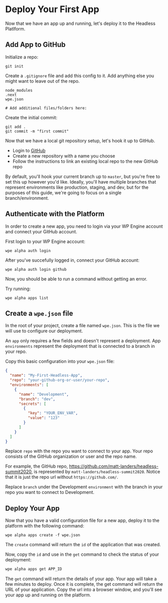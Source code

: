# Deploy Your First App

Now that we have an app up and running, let's deploy it to the Headless Platlform.

## Add App to GitHub

Initialize a repo:

```
git init
```

Create a `.gitignore` file and add this config to it. Add anything else you might want to leave out of the repo.

```
node_modules
.next
wpe.json

# Add additional files/folders here:
```

Create the initial commit:

```
git add .
git commit -m "first commit"
```

Now that we have a local git repository setup, let's hook it up to GitHub.

- Login to [GitHub](github.com)
- Create a new repository with a name you choose
- Follow the instructions to link an existing local repo to the new GitHub repo

By default, you'll hook your current branch up to `master`, but you're free to set this up however you'd like. Ideally, you'll have multiple branches that represent environments like production, staging, and dev, but for the purposes of this guide, we're going to focus on a single branch/environment.

## Authenticate with the Platform

In order to create a new app, you need to login via your WP Engine account and connect your GitHub account.

First login to your WP Engine account:

```
wpe alpha auth login
```

After you've succefully logged in, connect your GitHub account:

```
wpe alpha auth login github
```

Now, you should be able to run a command without getting an error.

Try running:

```
wpe alpha apps list
```

## Create a `wpe.json` file

In the root of your project, create a file named `wpe.json`. This is the file we will use to configure our deployment.

An `app` only requires a few fields and doesn't represent a deployment. App `environments` represent the deployment that is connected to a branch in your repo.

Copy this basic configuration into your `wpe.json` file:

```json
{
  "name": "My-First-Headless-App",
  "repo": "your-github-org-or-user/your-repo",
  "environments": [
    {
      "name": "Development",
      "branch": "dev",
      "secrets": [
        {
          "key": "YOUR_ENV_VAR",
          "value": "123"
        }
      ]
    }
  ]
}
```

Replace `repo` with the repo you want to connect to your app. Your repo consists of the GitHub organization or user and the repo name.

For example, the GitHub repo, https://github.com/matt-landers/headless-summit2020, is represented by `matt-landers/headless-summit2020`. Notice that it is just the repo url without `https://github.com/`.

Replace `branch` under the Development `environment` with the branch in your repo you want to connect to Development.

## Deploy Your App

Now that you have a valid configuration file for a new app, deploy it to the platform with the following command:

```
wpe alpha apps create -f wpe.json
```

The `create` command will return the `id` of the application that was created.

Now, copy the `id` and use in the `get` command to check the status of your deployment:

```bash
wpe alpha apps get APP_ID
```

The `get` command will return the details of your app. Your app will take a few minutes to deploy. Once it is complete, the get command will return the URL of your application. Copy the url into a browser window, and you'll see your app up and running on the platform.
